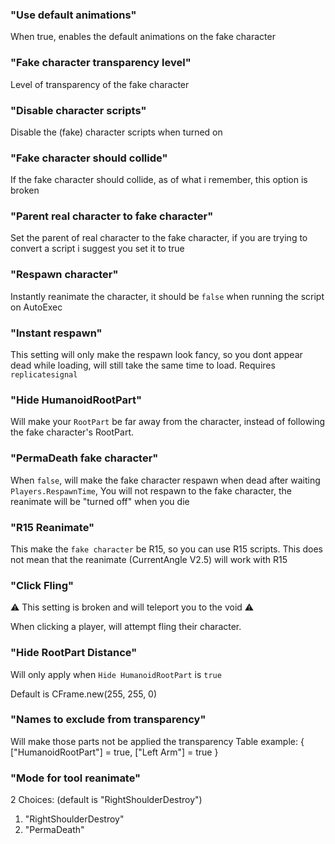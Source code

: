 ### "Use default animations"
When true, enables the default animations on the fake character

### "Fake character transparency level"
Level of transparency of the fake character

### "Disable character scripts"
Disable the (fake) character scripts when turned on

### "Fake character should collide"
If the fake character should collide, as of what i remember, this option is broken

### "Parent real character to fake character"
Set the parent of real character to the fake character, if you are trying to convert a script i suggest you set it to true

### "Respawn character"
Instantly reanimate the character, it should be `false` when running the script on AutoExec

### "Instant respawn"
This setting will only make the respawn look fancy, so you dont appear dead while loading, will still take the same time to load. Requires `replicatesignal`

### "Hide HumanoidRootPart"
Will make your `RootPart` be far away from the character, instead of following the fake character's RootPart.

### "PermaDeath fake character"
When `false`, will make the fake character respawn when dead after waiting `Players.RespawnTime`, You will not respawn to the fake character, the reanimate will be "turned off" when you die

### "R15 Reanimate"
This make the `fake character` be R15, so you can use R15 scripts. This does not mean that the reanimate (CurrentAngle V2.5) will work with R15

### "Click Fling"
⚠️ This setting is broken and will teleport you to the void ⚠️

When clicking a player, will attempt fling their character.

### "Hide RootPart Distance"
Will only apply when `Hide HumanoidRootPart` is `true`

Default is CFrame.new(255, 255, 0)

### "Names to exclude from transparency"
Will make those parts not be applied the transparency
Table example:
{
    ["HumanoidRootPart"] = true,
    ["Left Arm"] = true
}

### "Mode for tool reanimate"
2 Choices: (default is "RightShoulderDestroy")
1. "RightShoulderDestroy"
2. "PermaDeath"
